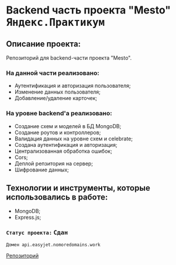 # Backend часть проекта "Mesto" <kbd>Яндекс.Практикум</kbd>

## Описание проекта:

Репозиторий для backend-части проекта "Mesto".

### На данной части реализовано:

- Аутентификация и авторизация пользователя;
- Изменение данных пользователя;
- Добавление/удаление карточек;

### На уровне backend'а реализовано:

- Создание схем и моделей в БД MongoDB;
- Создание роутов и контроллеров;
- Валидация данных на уровне схем и celebrate;
- Создана аутентификация и авторизация;
- Централизованная обработка ошибок;
- Cors;
- Деплой репзитория на сервер;
- Шифрование данных;

## Технологии и инструменты, которые использовались в работе:

- MongoDB;
- Express.js;

### `Статус проекта:` <kbd>Сдан</kbd>

`Домен api.easyjet.nomoredomains.work`

[Репозиторий](https://github.com/iEasyJet/react-mesto-api-full)
